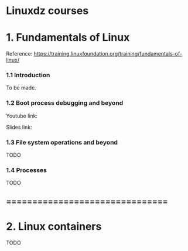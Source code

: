 # Linuxdz courses


# 1. Fundamentals of Linux

Reference: https://training.linuxfoundation.org/training/fundamentals-of-linux/

### 1.1 Introduction

To be made.

### 1.2 Boot process debugging and beyond

Youtube link:

Slides link: 


### 1.3 File system operations and beyond

TODO

### 1.4 Processes

TODO

## ===============================

# 2. Linux containers

TODO
